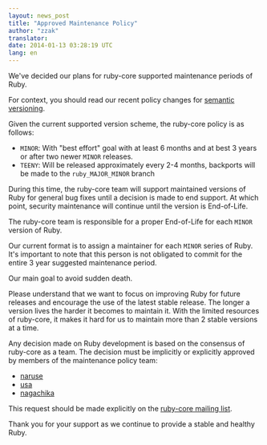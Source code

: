 ```yaml
---
layout: news_post
title: "Approved Maintenance Policy"
author: "zzak"
translator:
date: 2014-01-13 03:28:19 UTC
lang: en
---
```


We've decided our plans for ruby-core supported maintenance periods of Ruby.

For context, you should read our recent policy changes for [semantic versioning](/en/news/2013/12/21/semantic-versioning-after-2-1-0).

Given the current supported version scheme, the ruby-core policy is as follows:

  * `MINOR`: With "best effort" goal with at least 6 months and at best 3 years or after two newer `MINOR` releases.
  * `TEENY`: Will be released approximately every 2-4 months, backports will be made to the `ruby_MAJOR_MINOR` branch

During this time, the ruby-core team will support maintained versions of Ruby for general bug fixes until a decision is made to end support. At which point, security maintenance will continue until the version is End-of-Life.

The ruby-core team is responsible for a proper End-of-Life for each `MINOR` version of Ruby.

Our current format is to assign a maintainer for each `MINOR` series of Ruby. It's important to note that this person is not obligated to commit for the entire 3 year suggested maintenance period.

Our main goal to avoid sudden death.

Please understand that we want to focus on improving Ruby for future releases and encourage the use of the latest stable release. The longer a version lives the harder it becomes to maintain it. With the limited resources of ruby-core, it makes it hard for us to maintain more than 2 stable versions at a time.

Any decision made on Ruby development is based on the consensus of ruby-core as a team. The decision must be implicitly or explicitly approved by members of the maintenance policy team:

* [naruse](https://twitter.com/nalsh)
* [usa](https://twitter.com/unak)
* [nagachika](https://twitter.com/nagachika)

This request should be made explicitly on the [ruby-core mailing list](mailto:ruby-core@ruby-lang.org).

Thank you for your support as we continue to provide a stable and healthy Ruby.

